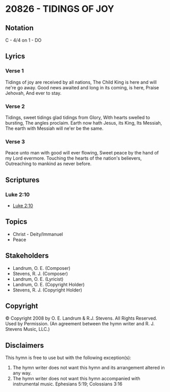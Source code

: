 # 20826 - TIDINGS OF JOY

## Notation

C - 4/4 on 1 - DO

## Lyrics

### Verse 1

Tidings of joy are received by all nations, The Child King is here and will ne're go away. Good news awaited and long in its coming, is here, Praise Jehovah, And ever to stay.

### Verse 2

Tidings, sweet tidings glad tidings from Glory, With hearts swelled to bursting, The angles proclaim. Earth now hath Jesus, its King, Its Messiah, The earth with Messiah will ne'er be the same.

### Verse 3

Peace unto man with good will ever flowing, Sweet peace by the hand of my Lord evermore. Touching the hearts of the nation's believers, Outreaching to mankind as never before.


## Scriptures

### Luke 2:10

- [Luke 2:10](https://www.biblegateway.com/passage/?search=Luke%202%3A10)


## Topics

- Christ - Deity/Immanuel
- Peace

## Stakeholders

- Landrum, O. E. (Composer)
- Stevens, R. J. (Composer)
- Landrum, O. E. (Lyricist)
- Landrum, O. E. (Copyright Holder)
- Stevens, R. J. (Copyright Holder)

## Copyright

© Copyright 2008 by O. E. Landrum & R.J. Stevens. All Rights Reserved. Used by Permission.
(An agreement between the hymn writer and R. J. Stevens Music, LLC.)

## Disclaimers

This hymn is free to use but with the following exception(s):
1. The hymn writer does not want this hymn and its arrangement altered in any way.
2. The hymn writer does not want this hymn accompanied with instrumental music.
Ephesians 5:19; Colossians 3:16

